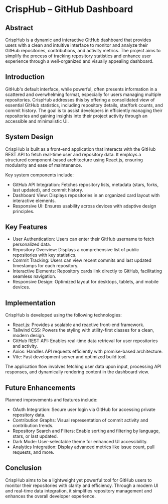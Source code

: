 # CrispHub – GitHub Dashboard

## Abstract
CrispHub is a dynamic and interactive GitHub dashboard that provides users with a clean and intuitive interface to monitor and analyze their GitHub repositories, contributions, and activity metrics. The project aims to simplify the process of tracking repository statistics and enhance user experience through a well-organized and visually appealing dashboard.

## Introduction
GitHub's default interface, while powerful, often presents information in a scattered and overwhelming format, especially for users managing multiple repositories. CrispHub addresses this by offering a consolidated view of essential GitHub statistics, including repository details, star/fork counts, and commit history. The goal is to assist developers in efficiently managing their repositories and gaining insights into their project activity through an accessible and minimalistic UI.

## System Design
CrispHub is built as a front-end application that interacts with the GitHub REST API to fetch real-time user and repository data. It employs a structured component-based architecture using React.js, ensuring modularity and ease of maintenance.

Key system components include:
* GitHub API Integration: Fetches repository lists, metadata (stars, forks, last updated), and commit history.
* Dashboard View: Displays repositories in an organized card layout with interactive elements.
* Responsive UI: Ensures usability across devices with adaptive design principles.

## Key Features
* User Authentication: Users can enter their GitHub username to fetch personalized data.
* Repository Overview: Displays a comprehensive list of public repositories with key statistics.
* Commit Tracking: Users can view recent commits and last updated timestamps for each repository.
* Interactive Elements: Repository cards link directly to GitHub, facilitating seamless navigation.
* Responsive Design: Optimized layout for desktops, tablets, and mobile devices.

## Implementation
CrispHub is developed using the following technologies:
* React.js: Provides a scalable and reactive front-end framework.
* Tailwind CSS: Powers the styling with utility-first classes for a clean, modern design.
* GitHub REST API: Enables real-time data retrieval for user repositories and activity.
* Axios: Handles API requests efficiently with promise-based architecture.
* Vite: Fast development server and optimized build tool.

The application flow involves fetching user data upon input, processing API responses, and dynamically rendering content in the dashboard view.

## Future Enhancements
Planned improvements and features include:
* OAuth Integration: Secure user login via GitHub for accessing private repository data.
* Contribution Graphs: Visual representation of commit activity and contribution trends.
* Repository Search and Filters: Enable sorting and filtering by language, stars, or last updated.
* Dark Mode: User-selectable theme for enhanced UI accessibility.
* Analytics Integration: Display advanced metrics like issue count, pull requests, and more.

## Conclusion
CrispHub aims to be a lightweight yet powerful tool for GitHub users to monitor their repositories with clarity and efficiency. Through a modern UI and real-time data integration, it simplifies repository management and enhances the overall developer experience.
